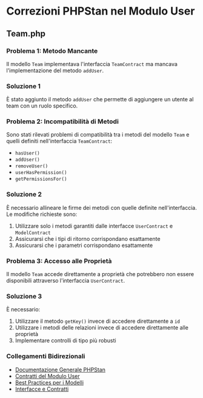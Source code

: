 # Correzioni PHPStan nel Modulo User

## Team.php
### Problema 1: Metodo Mancante
Il modello `Team` implementava l'interfaccia `TeamContract` ma mancava l'implementazione del metodo `addUser`.

### Soluzione 1
È stato aggiunto il metodo `addUser` che permette di aggiungere un utente al team con un ruolo specifico.

### Problema 2: Incompatibilità di Metodi
Sono stati rilevati problemi di compatibilità tra i metodi del modello `Team` e quelli definiti nell'interfaccia `TeamContract`:
- `hasUser()`
- `addUser()`
- `removeUser()`
- `userHasPermission()`
- `getPermissionsFor()`

### Soluzione 2
È necessario allineare le firme dei metodi con quelle definite nell'interfaccia. Le modifiche richieste sono:
1. Utilizzare solo i metodi garantiti dalle interfacce `UserContract` e `ModelContract`
2. Assicurarsi che i tipi di ritorno corrispondano esattamente
3. Assicurarsi che i parametri corrispondano esattamente

### Problema 3: Accesso alle Proprietà
Il modello `Team` accede direttamente a proprietà che potrebbero non essere disponibili attraverso l'interfaccia `UserContract`.

### Soluzione 3
È necessario:
1. Utilizzare il metodo `getKey()` invece di accedere direttamente a `id`
2. Utilizzare i metodi delle relazioni invece di accedere direttamente alle proprietà
3. Implementare controlli di tipo più robusti

### Collegamenti Bidirezionali
- [Documentazione Generale PHPStan](/docs/phpstan/PHPSTAN_LEVEL10_LINEE_GUIDA.md)
- [Contratti del Modulo User](/docs/modules/user/contracts.md)
- [Best Practices per i Modelli](/docs/modules/user/models.md)
- [Interfacce e Contratti](/docs/modules/xot/contracts.md) 
